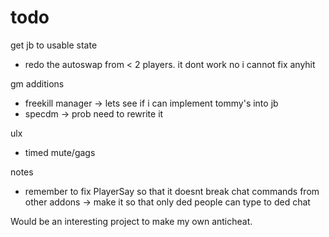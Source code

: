 # todo

get jb to usable state
- redo the autoswap from < 2 players. it dont work no i cannot fix anyhit

gm additions
- freekill manager -> lets see if i can implement tommy's into jb
- specdm -> prob need to rewrite it

ulx
- timed mute/gags

notes
- remember to fix PlayerSay so that it doesnt break chat commands from other addons -> make it so that only ded people can type to ded chat

Would be an interesting project to make my own anticheat.
